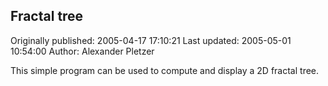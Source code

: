 ## Fractal tree

Originally published: 2005-04-17 17:10:21
Last updated: 2005-05-01 10:54:00
Author: Alexander Pletzer

This simple program can be used to compute and display a 2D fractal tree.